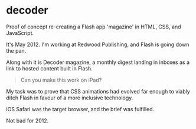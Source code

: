 # decoder
Proof of concept re-creating a Flash app 'magazine' in HTML, CSS, and JavaScript.

It's May 2012. I'm working at Redwood Publishing, and Flash is going down the pan.

Along with it is Decoder magazine, a monthly digest landing in inboxes as a link to hosted content built in Flash.

> Can you make this work on iPad?

My task was to prove that CSS animations had evolved far enough to viably ditch Flash in favour of a more inclusive technology.

iOS Safari was the target browser, and the brief was fulfilled.

Not bad for 2012.